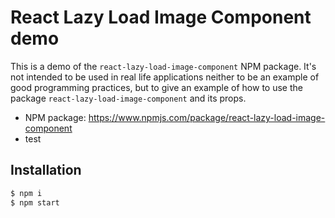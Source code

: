 # React Lazy Load Image Component demo

This is a demo of the `react-lazy-load-image-component` NPM package. It's not intended to be used in real life applications neither to be an example of good programming practices, but to give an example of how to use the package `react-lazy-load-image-component` and its props.
* NPM package: https://www.npmjs.com/package/react-lazy-load-image-component
* test


## Installation

```bash
$ npm i
$ npm start
